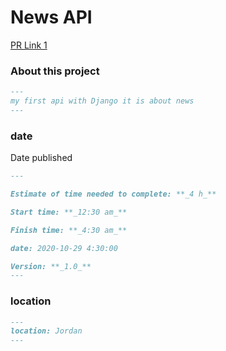 # News API

[PR Link 1](https://github.com/ahmad-swedani/news_API/pull/1)


### About this project

```markdown
---
my first api with Django it is about news
---
```

### date

Date published

```markdown
---

Estimate of time needed to complete: **_4 h_**

Start time: **_12:30 am_**

Finish time: **_4:30 am_**

date: 2020-10-29 4:30:00 

Version: **_1.0_**
---
```



### location

```markdown
---
location: Jordan
---
```

